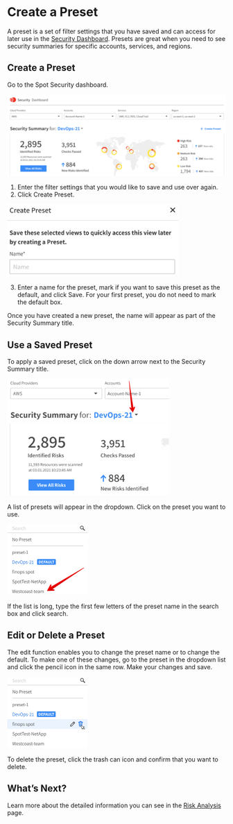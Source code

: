 <meta name="robots" content="noindex">

# Create a Preset

A preset is a set of filter settings that you have saved and can access for later use in the [Security Dashboard](spot-security/features/security-dashboard/). Presets are great when you need to see security summaries for specific accounts, services, and regions.

## Create a Preset

Go to the Spot Security dashboard.

<img src="/spot-security/_media/features-dashboard-presets-01.png" />

1. Enter the filter settings that you would like to save and use over again.
2. Click Create Preset.

<img src="/spot-security/_media/features-dashboard-presets-02.png" width="395" height="166" />

3. Enter a name for the preset, mark if you want to save this preset as the default, and click Save. For your first preset, you do not need to mark the default box.

Once you have created a new preset, the name will appear as part of the Security Summary title.

## Use a Saved Preset

To apply a saved preset, click on the down arrow next to the Security Summary title.

<img src="/spot-security/_media/features-dashboard-presets-03.png" width="373" height="270" />

A list of presets will appear in the dropdown. Click on the preset you want to use.

<img src="/spot-security/_media/features-dashboard-presets-04.png" width="186" height="164" />

If the list is long, type the first few letters of the preset name in the search box and click search.

## Edit or Delete a Preset

The edit function enables you to change the preset name or to change the default. To make one of these changes, go to the preset in the dropdown list and click the pencil icon in the same row. Make your changes and save.

<img src="/spot-security/_media/features-dashboard-presets-05.png" width="185" height="165" />

To delete the preset, click the trash can icon and confirm that you want to delete.

## What’s Next?

Learn more about the detailed information you can see in the [Risk Analysis](spot-security/features/analyze-risks/) page.
